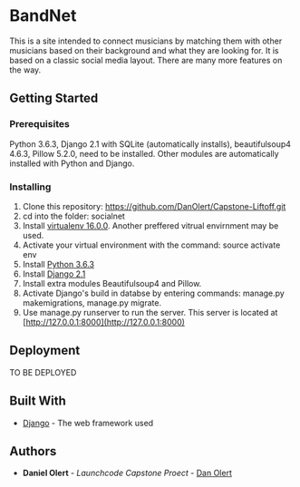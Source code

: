 # BandNet

This is a site intended to connect musicians by matching them with other musicians based on their background and what they are looking for. It is based on a classic social media layout. There are many more features on the way.

## Getting Started

### Prerequisites

Python 3.6.3, Django 2.1 with SQLite (automatically installs), beautifulsoup4 4.6.3, Pillow 5.2.0, need to be installed. Other modules are automatically installed with Python and Django.

### Installing

1. Clone this repository: https://github.com/DanOlert/Capstone-Liftoff.git
2. cd into the folder: socialnet
3. Install [virtualenv 16.0.0](https://virtualenv.pypa.io/en/latest/installation/). Another preffered vitrual envirnment may be used.
4. Activate your virtual environment with the command: source activate env
5. Install [Python 3.6.3](https://www.python.org/downloads/)
6. Install [Django 2.1](https://docs.djangoproject.com/en/2.1/topics/install/#installing-official-release)
8. Install extra modules Beautifulsoup4 and Pillow.
7. Activate Django's build in databse by entering commands: manage.py makemigrations, manage.py migrate.
8. Use manage.py runserver to run the server. This server is located at [http://127.0.0.1:8000](http://127.0.0.1:8000)

## Deployment

TO BE DEPLOYED

## Built With

* [Django](https://docs.djangoproject.com/en/2.1/) - The web framework used

## Authors

* **Daniel Olert** - *Launchcode Capstone Proect* - [Dan Olert](https://github.com/DanOlert/)


